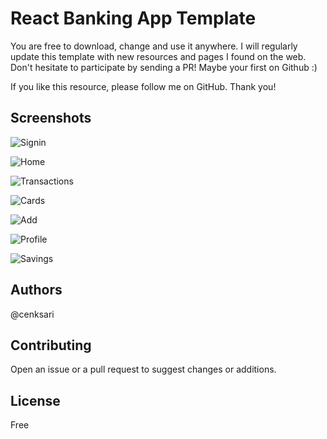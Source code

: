 # React Banking App Template
You are free to download, change and use it anywhere. I will regularly update this template with new resources and pages I found on the web. Don't hesitate to participate by sending a PR! Maybe your first on Github :)

If you like this resource, please follow me on GitHub. Thank you!

## Screenshots
![Signin](https://raw.githubusercontent.com/cenksari/banking-app/master/public/screenshots/signin.png)

![Home](https://raw.githubusercontent.com/cenksari/banking-app/master/public/screenshots/home.png)

![Transactions](https://raw.githubusercontent.com/cenksari/banking-app/master/public/screenshots/transactions.png)

![Cards](https://raw.githubusercontent.com/cenksari/banking-app/master/public/screenshots/cards.png)

![Add](https://raw.githubusercontent.com/cenksari/banking-app/master/public/screenshots/addmoney.png)

![Profile](https://raw.githubusercontent.com/cenksari/banking-app/master/public/screenshots/profile.png)

![Savings](https://raw.githubusercontent.com/cenksari/banking-app/master/public/screenshots/savings.png)

## Authors
@cenksari

## Contributing
Open an issue or a pull request to suggest changes or additions.

## License
Free
